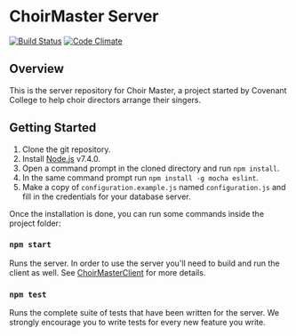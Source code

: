 # ChoirMaster Server

[![Build Status](https://travis-ci.org/CovenantCollege/ChoirMasterServer.svg?branch=master)](https://travis-ci.org/CovenantCollege/ChoirMasterServer)
[![Code Climate](https://codeclimate.com/github/CovenantCollege/ChoirMasterServer/badges/gpa.svg)](https://codeclimate.com/github/CovenantCollege/ChoirMasterServer)

## Overview

This is the server repository for Choir Master, a project started by Covenant College to help choir directors arrange their singers.

## Getting Started
1. Clone the git repository.
2. Install [Node.js](https://nodejs.org/en/) v7.4.0.
3. Open a command prompt in the cloned directory and run `npm install`.
4. In the same command prompt run `npm install -g mocha eslint`.
5. Make a copy of `configuration.example.js` named `configuration.js` and fill in the credentials for your database server.

Once the installation is done, you can run some commands inside the project folder:

### `npm start`

Runs the server.  In order to use the server you'll need to build and run the client as well.  See [ChoirMasterClient](https://github.com/CovenantCollege/ChoirMasterClient) for more details.<br>

### `npm test`

Runs the complete suite of tests that have been written for the server.  We strongly encourage you to write tests for every new feature you write.
